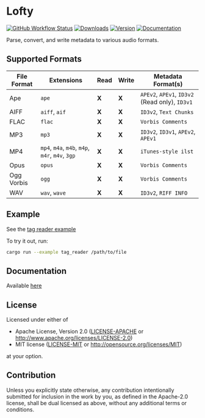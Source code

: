 # Lofty
[![GitHub Workflow Status](https://img.shields.io/github/workflow/status/Serial-ATA/lofty-rs/CI?style=for-the-badge&logo=github)](https://github.com/Serial-ATA/lofty-rs/actions/workflows/ci.yml)
[![Downloads](https://img.shields.io/crates/d/lofty?style=for-the-badge&logo=rust)](https://crates.io/crates/lofty)
[![Version](https://img.shields.io/crates/v/lofty?style=for-the-badge&logo=rust)](https://crates.io/crates/lofty)
[![Documentation](https://img.shields.io/badge/docs.rs-lofty-informational?style=for-the-badge&logo=read-the-docs)](https://docs.rs/lofty/)

Parse, convert, and write metadata to various audio formats.

## Supported Formats

| File Format | Extensions                                      | Read | Write | Metadata Format(s)                                 |
|-------------|-------------------------------------------------|------|-------|----------------------------------------------------|
| Ape         | `ape`                                           |**X** |**X**  |`APEv2`, `APEv1`, `ID3v2` (Read only), `ID3v1`      |
| AIFF        | `aiff`, `aif`                                   |**X** |**X**  |`ID3v2`, `Text Chunks`                              |
| FLAC        | `flac`                                          |**X** |**X**  |`Vorbis Comments`                                   |
| MP3         | `mp3`                                           |**X** |**X**  |`ID3v2`, `ID3v1`, `APEv2`, `APEv1`                  |
| MP4         | `mp4`, `m4a`, `m4b`, `m4p`, `m4r`, `m4v`, `3gp` |**X** |**X**  |`iTunes-style ilst`                                 |
| Opus        | `opus`                                          |**X** |**X**  |`Vorbis Comments`                                   |
| Ogg Vorbis  | `ogg`                                           |**X** |**X**  |`Vorbis Comments`                                   |
| WAV         | `wav`, `wave`                                   |**X** |**X**  |`ID3v2`, `RIFF INFO`                                |

## Example

See the [tag reader example](examples/tag_reader.rs)

To try it out, run:

```bash
cargo run --example tag_reader /path/to/file
```

## Documentation

Available [here](https://docs.rs/lofty)

## License

Licensed under either of

* Apache License, Version 2.0
  ([LICENSE-APACHE](LICENSE-APACHE) or http://www.apache.org/licenses/LICENSE-2.0)
* MIT license
  ([LICENSE-MIT](LICENSE-MIT) or http://opensource.org/licenses/MIT)

at your option.

## Contribution

Unless you explicitly state otherwise, any contribution intentionally submitted
for inclusion in the work by you, as defined in the Apache-2.0 license, shall be
dual licensed as above, without any additional terms or conditions.
